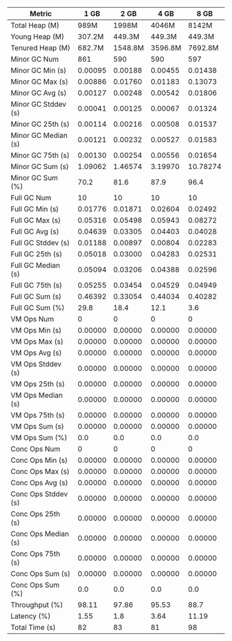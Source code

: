 | Metric | 1 GB | 2 GB | 4 GB | 8 GB |
|------|----|----|----|----|
| Total Heap (M) | 989M | 1998M | 4046M | 8142M |
| Young Heap (M) | 307.2M | 449.3M | 449.3M | 449.3M |
| Tenured Heap (M) | 682.7M | 1548.8M | 3596.8M | 7692.8M |
| Minor GC Num | 861 | 590 | 590 | 597 |
| Minor GC Min (s) | 0.00095 | 0.00188 | 0.00455 | 0.01438 |
| Minor GC Max (s) | 0.00886 | 0.01760 | 0.01183 | 0.13073 |
| Minor GC Avg (s) | 0.00127 | 0.00248 | 0.00542 | 0.01806 |
| Minor GC Stddev (s) | 0.00041 | 0.00125 | 0.00067 | 0.01324 |
| Minor GC 25th (s) | 0.00114 | 0.00216 | 0.00508 | 0.01537 |
| Minor GC Median (s) | 0.00121 | 0.00232 | 0.00527 | 0.01583 |
| Minor GC 75th (s) | 0.00130 | 0.00254 | 0.00556 | 0.01654 |
| Minor GC Sum (s) | 1.09062 | 1.46574 | 3.19970 | 10.78274 |
| Minor GC Sum (%) | 70.2 | 81.6 | 87.9 | 96.4 |
| Full GC Num | 10 | 10 | 10 | 10 |
| Full GC Min (s) | 0.01776 | 0.01871 | 0.02604 | 0.02492 |
| Full GC Max (s) | 0.05316 | 0.05498 | 0.05943 | 0.08272 |
| Full GC Avg (s) | 0.04639 | 0.03305 | 0.04403 | 0.04028 |
| Full GC Stddev (s) | 0.01188 | 0.00897 | 0.00804 | 0.02283 |
| Full GC 25th (s) | 0.05018 | 0.03000 | 0.04283 | 0.02531 |
| Full GC Median (s) | 0.05094 | 0.03206 | 0.04388 | 0.02596 |
| Full GC 75th (s) | 0.05255 | 0.03454 | 0.04529 | 0.04949 |
| Full GC Sum (s) | 0.46392 | 0.33054 | 0.44034 | 0.40282 |
| Full GC Sum (%) | 29.8 | 18.4 | 12.1 | 3.6 |
| VM Ops Num | 0 | 0 | 0 | 0 |
| VM Ops Min (s) | 0.00000 | 0.00000 | 0.00000 | 0.00000 |
| VM Ops Max (s) | 0.00000 | 0.00000 | 0.00000 | 0.00000 |
| VM Ops Avg (s) | 0.00000 | 0.00000 | 0.00000 | 0.00000 |
| VM Ops Stddev (s) | 0.00000 | 0.00000 | 0.00000 | 0.00000 |
| VM Ops 25th (s) | 0.00000 | 0.00000 | 0.00000 | 0.00000 |
| VM Ops Median (s) | 0.00000 | 0.00000 | 0.00000 | 0.00000 |
| VM Ops 75th (s) | 0.00000 | 0.00000 | 0.00000 | 0.00000 |
| VM Ops Sum (s) | 0.00000 | 0.00000 | 0.00000 | 0.00000 |
| VM Ops Sum (%) | 0.0 | 0.0 | 0.0 | 0.0 |
| Conc Ops Num | 0 | 0 | 0 | 0 |
| Conc Ops Min (s) | 0.00000 | 0.00000 | 0.00000 | 0.00000 |
| Conc Ops Max (s) | 0.00000 | 0.00000 | 0.00000 | 0.00000 |
| Conc Ops Avg (s) | 0.00000 | 0.00000 | 0.00000 | 0.00000 |
| Conc Ops Stddev (s) | 0.00000 | 0.00000 | 0.00000 | 0.00000 |
| Conc Ops 25th (s) | 0.00000 | 0.00000 | 0.00000 | 0.00000 |
| Conc Ops Median (s) | 0.00000 | 0.00000 | 0.00000 | 0.00000 |
| Conc Ops 75th (s) | 0.00000 | 0.00000 | 0.00000 | 0.00000 |
| Conc Ops Sum (s) | 0.00000 | 0.00000 | 0.00000 | 0.00000 |
| Conc Ops Sum (%) | 0.0 | 0.0 | 0.0 | 0.0 |
| Throughput (%) | 98.11 | 97.86 | 95.53 | 88.7 |
| Latency (%) | 1.55 | 1.8 | 3.64 | 11.19 |
| Total Time (s) | 82 | 83 | 81 | 98 |
